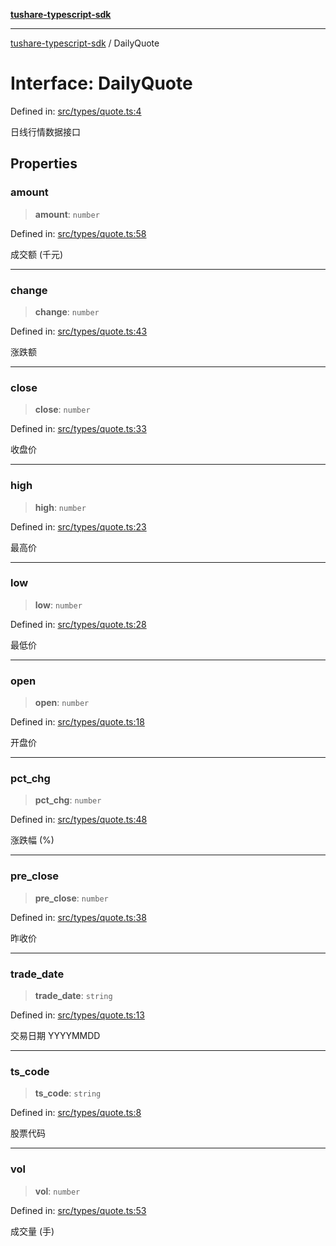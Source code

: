 [**tushare-typescript-sdk**](../index.md)

***

[tushare-typescript-sdk](../index.md) / DailyQuote

# Interface: DailyQuote

Defined in: [src/types/quote.ts:4](https://github.com/hestudy/tushare-typescript-sdk/blob/c090018fe8d4baaa005cb4cd1e2cbe013fd57cc7/src/types/quote.ts#L4)

日线行情数据接口

## Properties

### amount

> **amount**: `number`

Defined in: [src/types/quote.ts:58](https://github.com/hestudy/tushare-typescript-sdk/blob/c090018fe8d4baaa005cb4cd1e2cbe013fd57cc7/src/types/quote.ts#L58)

成交额 (千元)

***

### change

> **change**: `number`

Defined in: [src/types/quote.ts:43](https://github.com/hestudy/tushare-typescript-sdk/blob/c090018fe8d4baaa005cb4cd1e2cbe013fd57cc7/src/types/quote.ts#L43)

涨跌额

***

### close

> **close**: `number`

Defined in: [src/types/quote.ts:33](https://github.com/hestudy/tushare-typescript-sdk/blob/c090018fe8d4baaa005cb4cd1e2cbe013fd57cc7/src/types/quote.ts#L33)

收盘价

***

### high

> **high**: `number`

Defined in: [src/types/quote.ts:23](https://github.com/hestudy/tushare-typescript-sdk/blob/c090018fe8d4baaa005cb4cd1e2cbe013fd57cc7/src/types/quote.ts#L23)

最高价

***

### low

> **low**: `number`

Defined in: [src/types/quote.ts:28](https://github.com/hestudy/tushare-typescript-sdk/blob/c090018fe8d4baaa005cb4cd1e2cbe013fd57cc7/src/types/quote.ts#L28)

最低价

***

### open

> **open**: `number`

Defined in: [src/types/quote.ts:18](https://github.com/hestudy/tushare-typescript-sdk/blob/c090018fe8d4baaa005cb4cd1e2cbe013fd57cc7/src/types/quote.ts#L18)

开盘价

***

### pct\_chg

> **pct\_chg**: `number`

Defined in: [src/types/quote.ts:48](https://github.com/hestudy/tushare-typescript-sdk/blob/c090018fe8d4baaa005cb4cd1e2cbe013fd57cc7/src/types/quote.ts#L48)

涨跌幅 (%)

***

### pre\_close

> **pre\_close**: `number`

Defined in: [src/types/quote.ts:38](https://github.com/hestudy/tushare-typescript-sdk/blob/c090018fe8d4baaa005cb4cd1e2cbe013fd57cc7/src/types/quote.ts#L38)

昨收价

***

### trade\_date

> **trade\_date**: `string`

Defined in: [src/types/quote.ts:13](https://github.com/hestudy/tushare-typescript-sdk/blob/c090018fe8d4baaa005cb4cd1e2cbe013fd57cc7/src/types/quote.ts#L13)

交易日期 YYYYMMDD

***

### ts\_code

> **ts\_code**: `string`

Defined in: [src/types/quote.ts:8](https://github.com/hestudy/tushare-typescript-sdk/blob/c090018fe8d4baaa005cb4cd1e2cbe013fd57cc7/src/types/quote.ts#L8)

股票代码

***

### vol

> **vol**: `number`

Defined in: [src/types/quote.ts:53](https://github.com/hestudy/tushare-typescript-sdk/blob/c090018fe8d4baaa005cb4cd1e2cbe013fd57cc7/src/types/quote.ts#L53)

成交量 (手)
